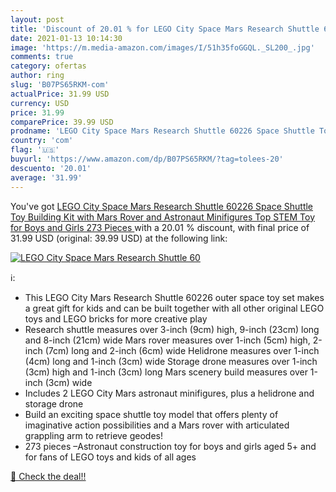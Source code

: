 ```yaml
---
layout: post
title: 'Discount of 20.01 % for LEGO City Space Mars Research Shuttle 60'
date: 2021-01-13 10:14:30
image: 'https://m.media-amazon.com/images/I/51h35foGGQL._SL200_.jpg'
comments: true
category: ofertas
author: ring
slug: 'B07PS65RKM-com'
actualPrice: 31.99 USD
currency: USD
price: 31.99
comparePrice: 39.99 USD
prodname: 'LEGO City Space Mars Research Shuttle 60226 Space Shuttle Toy Building Kit with Mars Rover and Astronaut Minifigures  Top STEM Toy for Boys and Girls  273 Pieces '
country: 'com'
flag: '🇺🇸'
buyurl: 'https://www.amazon.com/dp/B07PS65RKM/?tag=tolees-20'
descuento: '20.01'
average: '31.99'
---
```


You've got [LEGO City Space Mars Research Shuttle 60226 Space Shuttle Toy Building Kit with Mars Rover and Astronaut Minifigures  Top STEM Toy for Boys and Girls  273 Pieces ](https://www.amazon.com/dp/B07PS65RKM/?tag=tolees-20) with a  20.01 % discount, with final price of 31.99 USD (original: 39.99 USD) at the following link:

[![LEGO City Space Mars Research Shuttle 60](https://m.media-amazon.com/images/I/51h35foGGQL._SL200_.jpg)](https://www.amazon.com/dp/B07PS65RKM/?tag=tolees-20)

ℹ️:

- This LEGO City Mars Research Shuttle 60226 outer space toy set makes a great gift for kids and can be built together with all other original LEGO toys and LEGO bricks for more creative play
- Research shuttle measures over 3-inch (9cm) high, 9-inch (23cm) long and 8-inch (21cm) wide Mars rover measures over 1-inch (5cm) high, 2-inch (7cm) long and 2-inch (6cm) wide Helidrone measures over 1-inch (4cm) long and 1-inch (3cm) wide Storage drone measures over 1-inch (3cm) high and 1-inch (3cm) long Mars scenery build measures over 1-inch (3cm) wide
- Includes 2 LEGO City Mars astronaut minifigures, plus a helidrone and storage drone
- Build an exciting space shuttle toy model that offers plenty of imaginative action possibilities and a Mars rover with articulated grappling arm to retrieve geodes!
- 273 pieces –Astronaut construction toy for boys and girls aged 5+ and for fans of LEGO toys and kids of all ages

[🛒 Check the deal!!](https://www.amazon.com/dp/B07PS65RKM/?tag=tolees-20)

